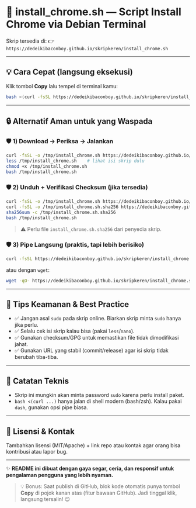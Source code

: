 # 🚀 install\_chrome.sh — Script Install Chrome via Debian Terminal

Skrip tersedia di:
👉 `https://dedeikibaconboy.github.io/skripkeren/install_chrome.sh`

---

## 💡 Cara Cepat (langsung eksekusi)

Klik tombol **Copy** lalu tempel di terminal kamu:

```bash
bash <(curl -fsSL https://dedeikibaconboy.github.io/skripkeren/install_chrome.sh)
```

---

## 🔒 Alternatif Aman untuk yang Waspada

### 🛡️ 1) Download → Periksa → Jalankan

```bash
curl -fsSL -o /tmp/install_chrome.sh https://dedeikibaconboy.github.io/skripkeren/install_chrome.sh
less /tmp/install_chrome.sh    # lihat isi skrip dulu
chmod +x /tmp/install_chrome.sh
bash /tmp/install_chrome.sh
```

### 🛡️ 2) Unduh + Verifikasi Checksum (jika tersedia)

```bash
curl -fsSL -o /tmp/install_chrome.sh https://dedeikibaconboy.github.io/skripkeren/install_chrome.sh
curl -fsSL -o /tmp/install_chrome.sh.sha256 https://dedeikibaconboy.github.io/skripkeren/install_chrome.sh.sha256
sha256sum -c /tmp/install_chrome.sh.sha256
bash /tmp/install_chrome.sh
```

> ⚠️ Perlu file `install_chrome.sh.sha256` dari penyedia skrip.

### 🛡️ 3) Pipe Langsung (praktis, tapi lebih berisiko)

```bash
curl -fsSL https://dedeikibaconboy.github.io/skripkeren/install_chrome.sh | bash
```

atau dengan `wget`:

```bash
wget -qO- https://dedeikibaconboy.github.io/skripkeren/install_chrome.sh | bash
```

---

## 🎨 Tips Keamanan & Best Practice

* ✅ Jangan asal `sudo` pada skrip online. Biarkan skrip minta `sudo` hanya jika perlu.
* ✅ Selalu cek isi skrip kalau bisa (pakai `less`/`nano`).
* ✅ Gunakan checksum/GPG untuk memastikan file tidak dimodifikasi jahat.
* ✅ Gunakan URL yang stabil (commit/release) agar isi skrip tidak berubah tiba-tiba.

---

## 📌 Catatan Teknis

* Skrip ini mungkin akan minta password `sudo` karena perlu install paket.
* `bash <(curl ...)` hanya jalan di shell modern (bash/zsh). Kalau pakai `dash`, gunakan opsi pipe biasa.

---

## 📜 Lisensi & Kontak

Tambahkan lisensi (MIT/Apache) + link repo atau kontak agar orang bisa kontribusi atau lapor bug.

---

✨ **README ini dibuat dengan gaya segar, ceria, dan responsif untuk pengalaman pengguna yang lebih nyaman.**

> 💡 Bonus: Saat publish di GitHub, blok kode otomatis punya tombol **Copy** di pojok kanan atas (fitur bawaan GitHub). Jadi tinggal klik, langsung tersalin! 😉
